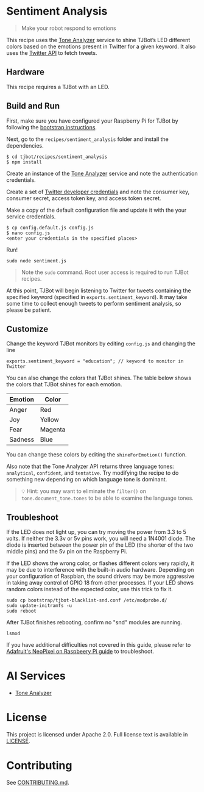 # Sentiment Analysis
> Make your robot respond to emotions

This recipe uses the [Tone Analyzer](https://www.ibm.com/watson/services/tone-analyzer/) service to shine TJBot’s LED different colors based on the emotions present in Twitter for a given keyword. It also uses the [Twitter API](https://dev.twitter.com/overview/api) to fetch tweets.

## Hardware
This recipe requires a TJBot with an LED.

## Build and Run
First, make sure you have configured your Raspberry Pi for TJBot by following the [bootstrap instructions](https://github.com/ibmtjbot/tjbot/tree/master/bootstrap).

Next, go to the `recipes/sentiment_analysis` folder and install the dependencies.

    $ cd tjbot/recipes/sentiment_analysis
    $ npm install

Create an instance of the [Tone Analyzer](https://www.ibm.com/watson/services/tone-analyzer/) service and note the authentication credentials.

Create a set of [Twitter developer credentials](https://developer.twitter.com/en/apps) and note the consumer key, consumer secret, access token key, and access token secret.

Make a copy of the default configuration file and update it with the your service credentials.

    $ cp config.default.js config.js
    $ nano config.js
    <enter your credentials in the specified places>

Run!

    sudo node sentiment.js

> Note the `sudo` command. Root user access is required to run TJBot recipes.

At this point, TJBot will begin listening to Twitter for tweets containing the specified keyword (specified in `exports.sentiment_keyword`). It may take some time to collect enough tweets to perform sentiment analysis, so please be patient.

## Customize
Change the keyword TJBot monitors by editing `config.js` and changing the line

    exports.sentiment_keyword = "education"; // keyword to monitor in Twitter

You can also change the colors that TJBot shines. The table below shows the colors that TJBot shines for each emotion.

| Emotion | Color |
| --- | --- |
| Anger | Red |
| Joy | Yellow |
| Fear | Magenta |
| Sadness | Blue |

You can change these colors by editing the `shineForEmotion()` function.

Also note that the Tone Analyzer API returns three language tones: `analytical`, `confident`, and `tentative`. Try modifying the recipe to do something new depending on which language tone is dominant.

> 💡 Hint: you may want to eliminate the `filter()` on `tone.document_tone.tones` to be able to examine the language tones.

## Troubleshoot
If the LED does not light up, you can try moving the power from 3.3 to 5 volts. If neither the 3.3v or 5v pins work, you will need a 1N4001 diode. The diode is inserted between the power pin of the LED (the shorter of the two middle pins) and the 5v pin on the Raspberry Pi.

If the LED shows the wrong color, or flashes different colors very rapidly, it may be due to interference with the built-in audio hardware. Depending on your configuration of Raspbian, the sound drivers may be more aggressive in taking away control of GPIO 18 from other processes. If your LED shows random colors instead of the expected color, use this trick to fix it.

    sudo cp bootstrap/tjbot-blacklist-snd.conf /etc/modprobe.d/
    sudo update-initramfs -u
    sudo reboot

After TJBot finishes rebooting, confirm no "snd" modules are running.

    lsmod

If you have additional difficulties not covered in this guide, please refer to [Adafruit's NeoPixel on Raspbeery Pi guide](https://learn.adafruit.com/neopixels-on-raspberry-pi/overview) to troubleshoot.

# AI Services
- [Tone Analyzer](https://www.ibm.com/watson/services/tone-analyzer/)

# License
This project is licensed under Apache 2.0. Full license text is available in [LICENSE](../../LICENSE).

# Contributing
See [CONTRIBUTING.md](../../CONTRIBUTING.md).
